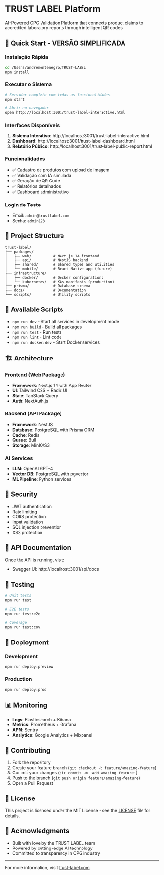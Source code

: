 # TRUST LABEL Platform

AI-Powered CPG Validation Platform that connects product claims to accredited laboratory reports through intelligent QR codes.

## 🚀 Quick Start - VERSÃO SIMPLIFICADA

### Instalação Rápida

```bash
cd /Users/andremontenegro/TRUST-LABEL
npm install
```

### Executar o Sistema

```bash
# Servidor completo com todas as funcionalidades
npm start

# Abrir no navegador
open http://localhost:3001/trust-label-interactive.html
```

### Interfaces Disponíveis

1. **Sistema Interativo**: http://localhost:3001/trust-label-interactive.html
2. **Dashboard**: http://localhost:3001/trust-label-dashboard.html
3. **Relatório Público**: http://localhost:3001/trust-label-public-report.html

### Funcionalidades

- ✅ Cadastro de produtos com upload de imagem
- ✅ Validação com IA simulada
- ✅ Geração de QR Code
- ✅ Relatórios detalhados
- ✅ Dashboard administrativo

### Login de Teste

- Email: `admin@trustlabel.com`
- Senha: `admin123`

## 📁 Project Structure

```
trust-label/
├── packages/
│   ├── web/          # Next.js 14 frontend
│   ├── api/          # NestJS backend
│   ├── shared/       # Shared types and utilities
│   └── mobile/       # React Native app (future)
├── infrastructure/
│   ├── docker/       # Docker configurations
│   └── kubernetes/   # K8s manifests (production)
├── prisma/           # Database schema
├── docs/             # Documentation
└── scripts/          # Utility scripts
```

## 🔧 Available Scripts

- `npm run dev` - Start all services in development mode
- `npm run build` - Build all packages
- `npm run test` - Run tests
- `npm run lint` - Lint code
- `npm run docker:dev` - Start Docker services

## 🏗️ Architecture

### Frontend (Web Package)
- **Framework**: Next.js 14 with App Router
- **UI**: Tailwind CSS + Radix UI
- **State**: TanStack Query
- **Auth**: NextAuth.js

### Backend (API Package)
- **Framework**: NestJS
- **Database**: PostgreSQL with Prisma ORM
- **Cache**: Redis
- **Queue**: Bull
- **Storage**: MinIO/S3

### AI Services
- **LLM**: OpenAI GPT-4
- **Vector DB**: PostgreSQL with pgvector
- **ML Pipeline**: Python services

## 🔐 Security

- JWT authentication
- Rate limiting
- CORS protection
- Input validation
- SQL injection prevention
- XSS protection

## 📝 API Documentation

Once the API is running, visit:
- Swagger UI: http://localhost:3001/api/docs

## 🧪 Testing

```bash
# Unit tests
npm run test

# E2E tests
npm run test:e2e

# Coverage
npm run test:cov
```

## 🚀 Deployment

### Development
```bash
npm run deploy:preview
```

### Production
```bash
npm run deploy:prod
```

## 📊 Monitoring

- **Logs**: Elasticsearch + Kibana
- **Metrics**: Prometheus + Grafana
- **APM**: Sentry
- **Analytics**: Google Analytics + Mixpanel

## 🤝 Contributing

1. Fork the repository
2. Create your feature branch (`git checkout -b feature/amazing-feature`)
3. Commit your changes (`git commit -m 'Add amazing feature'`)
4. Push to the branch (`git push origin feature/amazing-feature`)
5. Open a Pull Request

## 📄 License

This project is licensed under the MIT License - see the [LICENSE](LICENSE) file for details.

## 🙏 Acknowledgments

- Built with love by the TRUST LABEL team
- Powered by cutting-edge AI technology
- Committed to transparency in CPG industry

---

For more information, visit [trust-label.com](https://trust-label.com)